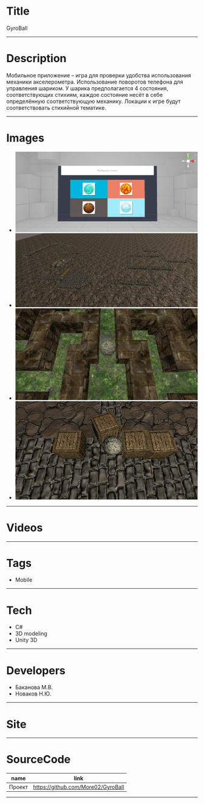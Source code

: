 # Title
GyroBall

---

# Description
Мобильное приложение – игра для проверки удобства использования механики акселерометра.
Использование поворотов телефона для управления шариком. У шарика предполагается 4 состояния, соответствующих стихиям, каждое состояние несёт в себе определённую соответствующую механику. Локации к игре будут соответствовать стихийной тематике. 

---

# Images
* ![](landing/1.png)
* ![](landing/2.png)
* ![](landing/4.png)
* ![](landing/3.png)

---

# Videos

---

# Tags
* Mobile
---
# Tech
* C#
* 3D modeling
* Unity 3D
---
# Developers
* Баканова М.В.
* Новаков Н.Ю.
---
# Site
---
# SourceCode

| name   | link                                  |
| ------ | ------------------------------------- |
| Проект | https://github.com/More02/GyroBall  |
---
